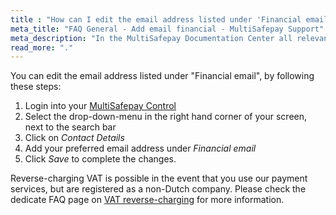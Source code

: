 ```yaml
---
title : "How can I edit the email address listed under 'Financial email'?"
meta_title: "FAQ General - Add email financial - MultiSafepay Support"
meta_description: "In the MultiSafepay Documentation Center all relevant information regarding our Plugins and API. As well as Support pages for Payment Method, Tools and General Questions. You can also find the contact details of our Support Team and Integration Team."
read_more: "."
---
```

You can edit the email address listed under "Financial email", by following these steps:

1. Login into your [MultiSafepay Control](https://merchant.multisafepay.com)
2. Select the drop-down-menu in the right hand corner of your screen, next to the search bar
3. Click on _Contact Details_ 
4. Add your preferred email address under _Financial email_
5. Click _Save_ to complete the changes. 

Reverse-charging VAT is possible in the event that you use our payment services, but are registered as a non-Dutch company. Please check the dedicate FAQ page on [VAT reverse-charging](/faq/finance/reverse-charging-vat/) for more information.
